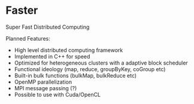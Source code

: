 Faster
======

Super Fast Distributed Computing

Planned Features:

* High level distributed computing framework
* Implemented in C++ for speed
* Optimized for heterogeneous clusters with a adaptive block scheduler
* Functional ideology (map, reduce, groupByKey, coGroup etc)
* Built-in bulk functions (bulkMap, bulkReduce etc)
* OpenMP parallelization
* MPI message passing (?)
* Possible to use with Cuda/OpenCL
